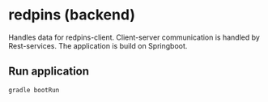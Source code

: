 # redpins (backend)
Handles data for redpins-client. Client-server communication is handled by Rest-services. The application is build on Springboot.

## Run application
```
gradle bootRun
```
